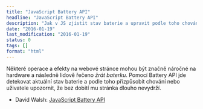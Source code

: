 ```yaml
---
title: "JavaScript Battery API"
headline: "JavaScript Battery API"
description: "Jak v JS zjistit stav baterie a upravit podle toho chování webu."
date: "2016-01-19"
last_modification: "2016-01-19"
status: 0
tags: []
format: "html"
---
```


<p>Některé operace a efekty na webové stránce mohou být značně náročné na hardware a následně lidově řečeno <i>žrát baterku</i>. Pomocí Battery API jde detekovat aktuální stav baterie a podle toho přizpůsobit chování nebo uživatele upozornit, že bez dobití mu stránka dlouho nevydrží.</p>

<ul>
  <li>David Walsh: <a href="https://davidwalsh.name/javascript-battery-api">JavaScript Battery API</a></li>
</ul>
